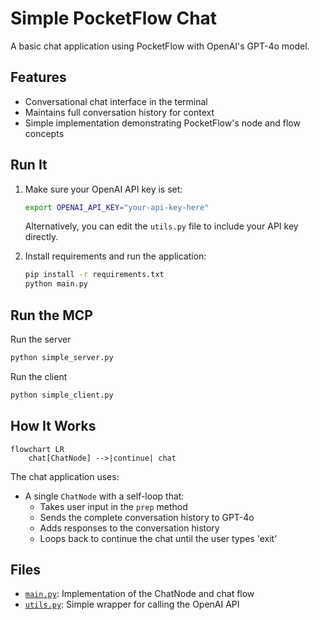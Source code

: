 #  Simple PocketFlow Chat

A basic chat application using PocketFlow with OpenAI's GPT-4o model.

## Features

- Conversational chat interface in the terminal
- Maintains full conversation history for context
- Simple implementation demonstrating PocketFlow's node and flow concepts

## Run It

1. Make sure your OpenAI API key is set:
    ```bash
    export OPENAI_API_KEY="your-api-key-here"
    ```
    Alternatively, you can edit the `utils.py` file to include your API key directly.

2. Install requirements and run the application:
    ```bash
    pip install -r requirements.txt
    python main.py
    ```


## Run the MCP

Run the server

```bash
python simple_server.py
```

Run the client

```bash
python simple_client.py
```

## How It Works

```mermaid
flowchart LR
    chat[ChatNode] -->|continue| chat
```

The chat application uses:
- A single `ChatNode` with a self-loop that:
  - Takes user input in the `prep` method
  - Sends the complete conversation history to GPT-4o
  - Adds responses to the conversation history
  - Loops back to continue the chat until the user types 'exit'


## Files

- [`main.py`](./main.py): Implementation of the ChatNode and chat flow
- [`utils.py`](./utils.py): Simple wrapper for calling the OpenAI API
 
